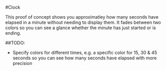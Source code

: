 #Clock

This proof of concept shows you approximatley how many seconds have elapsed in a minute without needing to display them.  It fades between two colors so you can see a glance whether the minute has just started or is ending.

##TODO:
* Specify colors for different times,
  e.g. a specific color for 15, 30 & 45 seconds
  so you can see how many seconds have elapsed with more precision
